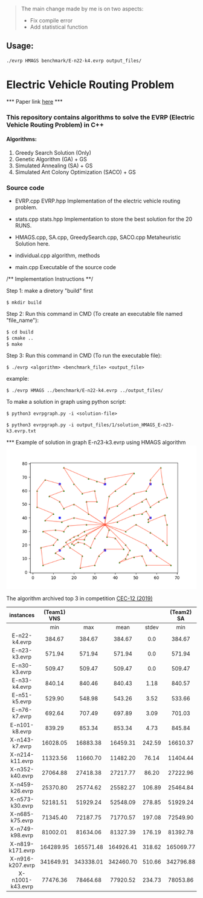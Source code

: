 > The main change made by me is on two aspects:
>
> - Fix compile error
> - Add statistical function 

## Usage:

```shell
./evrp HMAGS benchmark/E-n22-k4.evrp output_files/
```



# Electric Vehicle Routing Problem #

*** Paper link [here](https://link.springer.com/article/10.1007/s10489-022-03555-8) ***

### This repository contains algorithms to solve the EVRP (Electric Vehicle Routing Problem) in C++ ###

<a name="algorithms"></a>
#### Algorithms: ####
1. Greedy Search Solution (Only)
2. Genetic Algorithm (GA) + GS
3. Simulated Annealing (SA) + GS
4. Simulated Ant Colony Optimization (SACO) + GS

### Source code
* EVRP.cpp EVRP.hpp
Implementation of the electric vehicle routing problem. 

* stats.cpp stats.hpp
Implementation to store the best solution for the 20 RUNS. 

* HMAGS.cpp, SA.cpp, GreedySearch.cpp, SACO.cpp
Metaheuristic Solution here.

* individual.cpp
algorithm, methods

* main.cpp 
Executable of the source code

/** Implementation Instructions **/ 

Step 1: make a diretory "build" first

```shell
$ mkdir build
```


Step 2: Run this command in CMD (To create an executable file named "file_name"): 
```shell
$ cd build
$ cmake ..
$ make
```

Step 3: Run this command in CMD (To run the executable file):

```shell
$ ./evrp <algorithm> <benchmark_file> <output_file>
```

example:
```shell
$ ./evrp HMAGS ../benchmark/E-n22-k4.evrp ../output_files/
```

To make a solution in graph using python script:
```
$ python3 evrpgraph.py -i <solution-file>
```

```
$ python3 evrpgraph.py -i output_files/1/solution_HMAGS_E-n23-k3.evrp.txt
```

*** Example of solution in graph E-n23-k3.evrp using HMAGS algorithm
![Solution](./tmp-outputs/1/solution_HMAGS_E-n101-k8evrp.png)


The algorithm archived top 3 in competition [CEC-12 (2019)](https://mavrovouniotis.github.io/EVRPcompetition2020/)

|     instances    | (Team1) VNS |           |           |        | (Team2) SA |           |           |        | (Team3) HMAGS |           |           |         |
|:----------------:|:-----------:|:---------:|:---------:|:------:|:----------:|:---------:|:---------:|:------:|:-------------:|:---------:|:---------:|:-------:|
|                  |     min     |    max    |    mean   |  stdev |     min    |    max    |    mean   |  stdev |      min      |    max    |    mean   |  stdev  |
|   E-n22-k4.evrp  | 384.67      | 384.67    | 384.67    | 0.0    | 384.67     | 384.67    | 384.67    | 0.00   | 384.67        | 384.67    | 384.67    | 0.0     |
|   E-n23-k3.evrp  | 571.94      | 571.94    | 571.94    | 0.0    | 571.94     | 571.94    | 571.94    | 0.00   | 571.94        | 571.94    | 571.94    | 0.0     |
|   E-n30-k3.evrp  | 509.47      | 509.47    | 509.47    | 0.0    | 509.47     | 509.47    | 509.47    | 0.00   | 509.47        | 509.47    | 509.47    | 0.0     |
|   E-n33-k4.evrp  | 840.14      | 840.46    | 840.43    | 1.18   | 840.57     | 873.33    | 854.07    | 12.80  | 844.25        | 846.21    | 845.62    | 0.92    |
|   E-n51-k5.evrp  | 529.90      | 548.98    | 543.26    | 3.52   | 533.66     | 533.66    | 533.66    | 0.00   | 529.90        | 553.23    | 542.08    | 8.57    |
|   E-n76-k7.evrp  | 692.64      | 707.49    | 697.89    | 3.09   | 701.03     | 716.77    | 712.17    | 5.78   | 697.27        | 730.92    | 717.30    | 9.58    |
|  E-n101-k8.evrp  | 839.29      | 853.34    | 853.34    | 4.73   | 845.84     | 856.74    | 852.48    | 3.44   | 852.69        | 887.14    | 872.69    | 9.58    |
|  X-n143-k7.evrp  | 16028.05    | 16883.38  | 16459.31  | 242.59 | 16610.37   | 17396.06  | 17188.90  | 170.44 | 16488.60      | 17478.86  | 16911.50  | 282.30  |
|  X-n214-k11.evrp | 11323.56    | 11660.70  | 11482.20  | 76.14  | 11404.44   | 11881.73  | 11680.35  | 116.47 | 11762.07      | 12309.38  | 12007.06  | 156.69  |
|  X-n352-k40.evrp | 27064.88    | 27418.38  | 27217.77  | 86.20  | 27222.96   | 27796.69  | 27498.03  | 155.62 | 28008.09      | 28792.66  | 28336.07  | 205.29  |
|  X-n459-k26.evrp | 25370.80    | 25774.62  | 25582.27  | 106.89 | 25464.84   | 26038.65  | 25809.47  | 157.97 | 26048.21      | 26742.11  | 26345.12  | 185.14  |
|  X-n573-k30.evrp | 52181.51    | 51929.24  | 52548.09  | 278.85 | 51929.24   | 53534.01  | 52793.66  | 577.24 | 54189.62      | 56327.62  | 55327.62  | 548.05  |
|  X-n685-k75.evrp | 71345.40    | 72187.75  | 71770.57  | 197.08 | 72549.90   | 73693.49  | 73124.98  | 320.07 | 73925.56      | 75535.99  | 74508.03  | 409.43  |
|  X-n749-k98.evrp | 81002.01    | 81634.06  | 81327.39  | 176.19 | 81392.78   | 82414.80  | 81848.13  | 275.26 | 84034.73      | 85549.36  | 84759.79  | 376.10  |
| X-n819-k171.evrp | 164289.95   | 165571.48 | 164926.41 | 318.62 | 165069.77  | 166640.37 | 165895.78 | 403.70 | 170965.68     | 173371.76 | 172410.12 | 568.58  |
| X-n916-k207.evrp | 341649.91   | 343338.01 | 342460.70 | 510.66 | 342796.88  | 344521.64 | 343533.85 | 556.98 | 357391.57     | 362422.52 | 360269.94 | 1192.57 |
| X-n1001-k43.evrp | 77476.36    | 78464.68  | 77920.52  | 234.73 | 78053.86   | 79226.81  | 78593.50  | 306.27 | 78832.90      | 79567.00  | 79163.34  | 229.19  |


